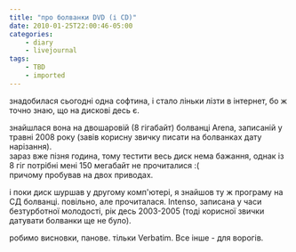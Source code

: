 ```yaml
---
title: "про болванки DVD (і CD)"
date: 2010-01-25T22:00:46-05:00
categories:
    - diary
    - livejournal
tags:
    - TBD
    - imported
---
```


знадобилася сьогодні одна софтина, і стало ліньки лізти в інтернет, бо ж точно знаю, що на дискові десь є.  
  
знайшлася вона на двошаровій (8 гігабайт) болванці Arena, записаній у травні 2008 року (завів корисну звичку писати на болванках дату нарізання).  
зараз вже пізня година, тому тестити весь диск нема бажання, однак із 8 гіг потрібні мені 150 мегабайт не прочиталися :(  
причому пробував на двох приводах.  
  
і поки диск шуршав у другому комп'ютері, я знайшов ту ж програму на СД болванці. повільно, але прочиталася. Intenso, записана у часи безтурботної молодості, рік десь 2003-2005 (тоді корисної звички датувати болванки ще не було).  
  
робимо висновки, панове. тільки Verbatim. Все інше - для ворогів.